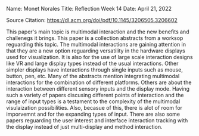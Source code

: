 Name: Monet Norales Title: Reflection Week 14 Date: April 21, 2022

Source Citation: https://dl.acm.org/doi/pdf/10.1145/3206505.3206602

This paper's main topic is multimodal interaction and the new benefits and challenegs it brings. This paper is a collection abstracts from a worksop reguarding this topic. The multimodal interactions are gaining attention in that they are a new option reguarding versatility in the hardware displays used for visualization. It is also for the use of large scale interaction designs like VR and large display types instead of the usual interactions. Other simpler displays have interactions through single inputs such as mouse, button, pen, etc. Many of the abstracts mention integrating multimodal interactions for the combination of different platforms. Others are about the interaction between different sensory inputs and the display mode. Having such a variety of papers discusing different points of interaction and the range of input types is a testament to the complexity of the multimodal visulaization possibilities. Also, becasue of this, there is alot of room for imporvemnt and for the expanding types of input. There are also some papers reguarding the user interest and interface interaction tracking with the display instead of just multi-display and method interaction.
